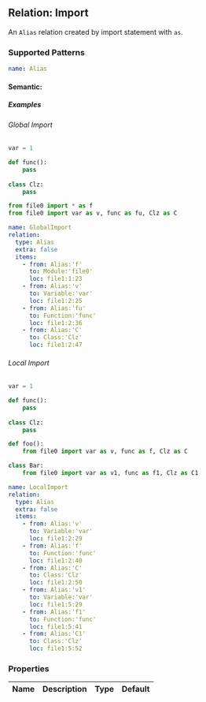 ## Relation: Import
An `Alias` relation created by import statement with `as`.
### Supported Patterns
```yaml
name: Alias
```

#### Semantic: 

##### Examples

###### Global Import

```python
var = 1

def func():
    pass
    
class Clz:
    pass
```

```python
from file0 import * as f
from file0 import var as v, func as fu, Clz as C
```

```yaml
name: GlobalImport
relation:
  type: Alias
  extra: false
  items:
    - from: Alias:'f'
      to: Module:'file0'
      loc: file1:1:23
    - from: Alias:'v'
      to: Variable:'var'
      loc: file1:2:25
    - from: Alias:'fu'
      to: Function:'func'
      loc: file1:2:36
    - from: Alias:'C'
      to: Class:'Clz'
      loc: file1:2:47
```

###### Local Import

```python
var = 1

def func():
    pass
    
class Clz:
    pass
```

```python
def foo():
    from file0 import var as v, func as f, Clz as C

class Bar:
    from file0 import var as v1, func as f1, Clz as C1
```

```yaml
name: LocalImport
relation:
  type: Alias
  extra: false
  items:
    - from: Alias:'v'
      to: Variable:'var'
      loc: file1:2:29
    - from: Alias:'f'
      to: Function:'func'
      loc: file1:2:40
    - from: Alias:'C'
      to: Class:'Clz'
      loc: file1:2:50
    - from: Alias:'v1'
      to: Variable:'var'
      loc: file1:5:29
    - from: Alias:'f1'
      to: Function:'func'
      loc: file1:5:41
    - from: Alias:'C1'
      to: Class:'Clz'
      loc: file1:5:52
```

### Properties

| Name | Description | Type | Default |
|---|---|:---:|:---:|
